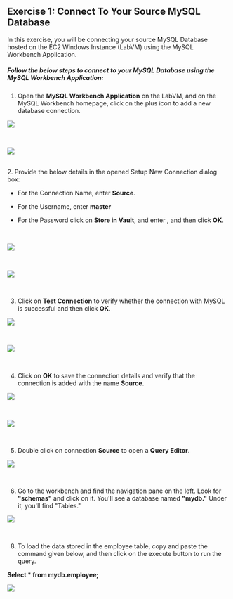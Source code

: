 ## Exercise 1: Connect To Your Source MySQL Database
In this exercise, you will be connecting your source MySQL Database hosted on the EC2 Windows Instance (LabVM) using the MySQL Workbench Application.

#####  Follow the below steps to connect to your MySQL Database using the MySQL Workbench Application:

1. Open the **MySQL Workbench Application** on the LabVM, and on the MySQL Workbench homepage, click on the plus icon to add a new database connection.<br>

![](./screen/Screenshot_16.png)

<br>

![](./screen/Screenshot_2.png)

<br>
2. Provide the below details in the opened Setup New Connection dialog box:

- For the Connection Name, enter **Source**.

- For the Username, enter **master**

- For the Password click on **Store in Vault**, and enter , and then click **OK**.
  
<br>

![](./screen/Screenshot_3.png)

<br>

![](./screen/Screenshot_4.png)

<br>

3. Click on **Test Connection** to verify whether the connection with MySQL is successful and then click **OK**.

![](./screen/Screenshot_5.png)

<br>

![](./screen/Screenshot_6.png)

<br>

4. Click on **OK** to save the connection details and verify that the connection is added with the name **Source**.

![](./screen/Screenshot_7.png)

<br>

![](./screen/Screenshot_8.png)

<br>

5. Double click on connection **Source** to open a **Query Editor**.
   
![](./screen/Screenshot_10.png)

<br>

6. Go to the workbench and find the navigation pane on the left. Look for **"schemas"** and click on it. You'll see a database named **"mydb."** Under it, you'll find "Tables."
   
![](./screen/Screenshot_11.png)

<br>

8. To load the data stored in the employee table, copy and paste the command given below, and then click on the execute button to run the query.

**Select * from mydb.employee;**

![](./screen/Screenshot_12.png)

<br>

